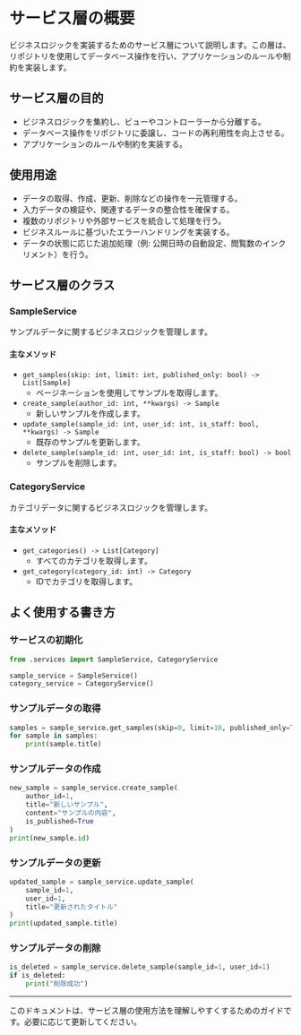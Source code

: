 # サービス層の概要

ビジネスロジックを実装するためのサービス層について説明します。この層は、リポジトリを使用してデータベース操作を行い、アプリケーションのルールや制約を実装します。

## サービス層の目的

- ビジネスロジックを集約し、ビューやコントローラーから分離する。
- データベース操作をリポジトリに委譲し、コードの再利用性を向上させる。
- アプリケーションのルールや制約を実装する。

## 使用用途

- データの取得、作成、更新、削除などの操作を一元管理する。
- 入力データの検証や、関連するデータの整合性を確保する。
- 複数のリポジトリや外部サービスを統合して処理を行う。
- ビジネスルールに基づいたエラーハンドリングを実装する。
- データの状態に応じた追加処理（例: 公開日時の自動設定、閲覧数のインクリメント）を行う。

## サービス層のクラス

### SampleService

サンプルデータに関するビジネスロジックを管理します。

#### 主なメソッド

- `get_samples(skip: int, limit: int, published_only: bool) -> List[Sample]`
  - ページネーションを使用してサンプルを取得します。
- `create_sample(author_id: int, **kwargs) -> Sample`
  - 新しいサンプルを作成します。
- `update_sample(sample_id: int, user_id: int, is_staff: bool, **kwargs) -> Sample`
  - 既存のサンプルを更新します。
- `delete_sample(sample_id: int, user_id: int, is_staff: bool) -> bool`
  - サンプルを削除します。

### CategoryService

カテゴリデータに関するビジネスロジックを管理します。

#### 主なメソッド

- `get_categories() -> List[Category]`
  - すべてのカテゴリを取得します。
- `get_category(category_id: int) -> Category`
  - IDでカテゴリを取得します。

## よく使用する書き方

### サービスの初期化

```python
from .services import SampleService, CategoryService

sample_service = SampleService()
category_service = CategoryService()
```

### サンプルデータの取得

```python
samples = sample_service.get_samples(skip=0, limit=10, published_only=True)
for sample in samples:
    print(sample.title)
```

### サンプルデータの作成

```python
new_sample = sample_service.create_sample(
    author_id=1,
    title="新しいサンプル",
    content="サンプルの内容",
    is_published=True
)
print(new_sample.id)
```

### サンプルデータの更新

```python
updated_sample = sample_service.update_sample(
    sample_id=1,
    user_id=1,
    title="更新されたタイトル"
)
print(updated_sample.title)
```

### サンプルデータの削除

```python
is_deleted = sample_service.delete_sample(sample_id=1, user_id=1)
if is_deleted:
    print("削除成功")
```

---

このドキュメントは、サービス層の使用方法を理解しやすくするためのガイドです。必要に応じて更新してください。
